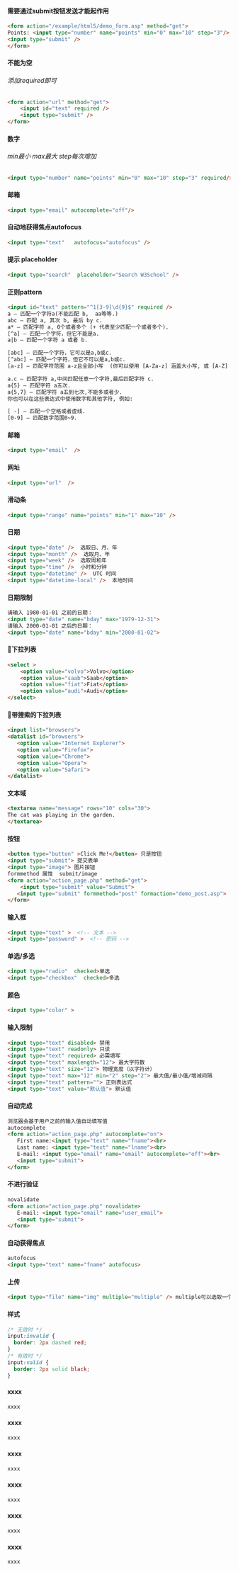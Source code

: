 #### 需要通过submit按钮发送才能起作用
```html
<form action="/example/html5/demo_form.asp" method="get">
Points: <input type="number" name="points" min="0" max="10" step="3"/>
<input type="submit" />
</form>
```


#### 不能为空
###### 添加required即可

```html
<form action="url" method="get">
    <input id="text" required />
    <input type="submit" />
</form>
```

#### 数字

###### min最小  max最大  step每次增加

```html
<input type="number" name="points" min="0" max="10" step="3" required/>
```

#### 邮箱

```html
<input type="email" autocomplete="off"/>
```

#### 自动地获得焦点autofocus

```html
<input type="text"   autofocus="autofocus" />
```

#### 提示 placeholder

```html
<input type="search"  placeholder="Search W3School" />
```

#### 正则pattern

```html
<input id="text" pattern="^1[3-9]\d{9}$" required />
a — 匹配一个字符a(不能匹配 b,  aa等等.)
abc — 匹配 a, 其次 b, 最后 by c.
a* — 匹配字符 a, 0个或者多个 (+ 代表至少匹配一个或者多个).
[^a] — 匹配一个字符，但它不能是a.
a|b — 匹配一个字符 a 或者 b.

[abc] — 匹配一个字符，它可以是a,b或c.
[^abc] — 匹配一个字符，但它不可以是a,b或c.
[a-z] — 匹配字符范围 a-z且全部小写  (你可以使用 [A-Za-z] 涵盖大小写, 或 [A-Z] 来限制必须大写).

a.c — 匹配字符 a,中间匹配任意一个字符,最后匹配字符 c.
a{5} — 匹配字符 a五次.
a{5,7} — 匹配字符 a五到七次,不能多或者少.
你也可以在这些表达式中使用数字和其他字符, 例如:

[ -] — 匹配一个空格或者虚线.
[0-9] — 匹配数字范围0~9.
```

#### 邮箱

```html
<input type="email"  />
```

#### 网址

```html
<input type="url"  />
```

#### 滑动条

```html
<input type="range" name="points" min="1" max="10" />
```

#### 日期

```html
<input type="date" />  选取日、月、年
<input type="month" />  选取月、年
<input type="week" />  选取周和年
<input type="time" />  小时和分钟
<input type="datetime" />  UTC 时间
<input type="datetime-local" />  本地时间
```

#### 日期限制
```html
请输入 1980-01-01 之前的日期：
<input type="date" name="bday" max="1979-12-31">
请输入 2000-01-01 之后的日期：
<input type="date" name="bday" min="2000-01-02">
```

#### 下拉列表

```html
<select >
    <option value="volvo">Volvo</option>
    <option value="saab">Saab</option>
    <option value="fiat">Fiat</option>
    <option value="audi">Audi</option>
</select>
```

#### 带搜索的下拉列表

```html
<input list="browsers">
<datalist id="browsers">
   <option value="Internet Explorer">
   <option value="Firefox">
   <option value="Chrome">
   <option value="Opera">
   <option value="Safari">
</datalist> 
```

#### 文本域
```html
<textarea name="message" rows="10" cols="30">
The cat was playing in the garden.
</textarea>
```

#### 按钮
```html
<button type="button" >Click Me!</button> 只是按钮
<input type="submit"> 提交表单
<input type="image"> 图片按钮
formmethod 属性  submit/image
<form action="action_page.php" method="get">
    <input type="submit" value="Submit">
   <input type="submit" formmethod="post" formaction="demo_post.asp">
</form> 
```

#### 输入框

```html
<input type="text" >  <!-- 文本 -->
<input type="password" >  <!-- 密码 -->


```

#### 单选/多选

```html
<input type="radio"  checked>单选
<input type="checkbox"  checked>多选
```

#### 颜色
```html
<input type="color" >
```

#### 输入限制
```html
<input type="text" disabled> 禁用
<input type="text" readonly> 只读
<input type="text" required> 必需填写
<input type="text" maxlength="12"> 最大字符数
<input type="text" size="12"> 物理宽度（以字符计）
<input type="text" max="12" min="2" step="2"> 最大值/最小值/增减间隔
<input type="text" pattern=""> 正则表达式
<input type="text" value="默认值"> 默认值
```

#### 自动完成 
```html
浏览器会基于用户之前的输入值自动填写值
autocomplete
<form action="action_page.php" autocomplete="on">
   First name:<input type="text" name="fname"><br>
   Last name: <input type="text" name="lname"><br>
   E-mail: <input type="email" name="email" autocomplete="off"><br>
   <input type="submit">
</form> 

```

#### 不进行验证
```html
novalidate
<form action="action_page.php" novalidate>
   E-mail: <input type="email" name="user_email">
   <input type="submit">
</form> 
```

#### 自动获得焦点
```html
autofocus
<input type="text" name="fname" autofocus>
```

#### 上传
```html
<input type="file" name="img" multiple="multiple" /> multiple可以选取一个以上的文件
```

#### 样式
```css
/* 无效时 */
input:invalid {
  border: 2px dashed red;
}
/* 有效时 */
input:valid {
  border: 2px solid black;
}
```

#### xxxx
```html
xxxx
```

#### xxxx
```html
xxxx
```

#### xxxx
```html
xxxx
```

#### xxxx
```html
xxxx
```

#### xxxx
```html
xxxx
```

#### xxxx
```html
xxxx
```
